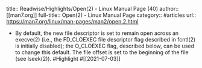 title:: Readwise/Highlights/Open(2) - Linux Manual Page (40)
author:: [[man7.org]]
full-title:: Open(2) - Linux Manual Page
category:: #articles
url:: https://man7.org/linux/man-pages/man2/open.2.html

- By default, the new file descriptor is set to remain open across
       an execve(2) (i.e., the FD_CLOEXEC file descriptor flag described
       in fcntl(2) is initially disabled); the O_CLOEXEC flag, described
       below, can be used to change this default.  The file offset is
       set to the beginning of the file (see lseek(2)). #Highlight #[[2021-07-03]]